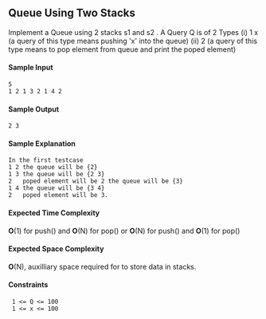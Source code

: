 ## **Queue Using Two Stacks**

Implement a Queue using 2 stacks s1 and s2 .
A Query Q is of 2 Types
(i) 1 x (a query of this type means  pushing 'x' into the queue)
(ii) 2  (a query of this type means to pop element from queue and print the poped element)


#### **Sample Input**
	5
	1 2 1 3 2 1 4 2

	

#### **Sample Output**
	2 3

#### **Sample Explanation**
	In the first testcase
	1 2 the queue will be {2}
	1 3 the queue will be {2 3}
	2   poped element will be 2 the queue will be {3}
	1 4 the queue will be {3 4}
	2   poped element will be 3.

#### **Expected Time Complexity**
__O__(1) for push() and __O__(N) for pop() or __O__(N) for push() and __O__(1) for pop()  

#### **Expected Space Complexity**
__O__(N), auxilliary space required for to store data in stacks. 

#### **Constraints**
	 1 <= Q <= 100
	 1 <= x <= 100


